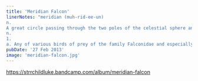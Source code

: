 ```yaml
---
title: 'Meridian Falcon'
linerNotes: "meridian (muh-rid-ee-un)
n.
A great circle passing through the two poles of the celestial sphere and the zenith of a given observer. falcon (fal-kun) 
n.
1.
a. Any of various birds of prey of the family Falconidae and especially of the genus Falco, having a short, curved beak and long, pointed, powerful wings adapted for swift flight. -----  This is beat tape 2 of 12 from my Cosmic Creatures beat series. All the tracks were made using Japanese samples. Hit me up at luke[at]starcrazy[dot]org if you're interested in rhyming over any of these beats."
pubDate: '27 Feb 2013'
image: 'meridian-falcon.jpg'
---
```


https://strrchildluke.bandcamp.com/album/meridian-falcon
